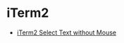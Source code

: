 # iTerm2

- [iTerm2 Select Text without Mouse](/dev/applications/iterm2/iterm2-select-text-without-mouse.md)
